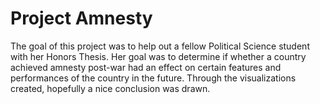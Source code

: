 # Project Amnesty

The goal of this project was to help out a fellow Political Science student with her Honors Thesis. Her goal was to determine if whether a country achieved amnesty post-war had an effect on certain features and performances of the country in the future. Through the visualizations created, hopefully a nice conclusion was drawn.
